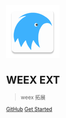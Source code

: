 ![logo](_images/ic_launcher.png)
# **WEEX EXT**

> weex 拓展

[GitHub](https://github.com/weexext)
[Get Started](home/)
